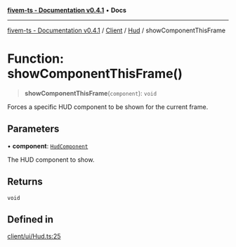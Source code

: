 [**fivem-ts - Documentation v0.4.1**](../../../../../README.md) • **Docs**

***

[fivem-ts - Documentation v0.4.1](../../../../../README.md) / [Client](../../../README.md) / [Hud](../README.md) / showComponentThisFrame

# Function: showComponentThisFrame()

> **showComponentThisFrame**(`component`): `void`

Forces a specific HUD component to be shown for the current frame.

## Parameters

• **component**: [`HudComponent`](../../../enumerations/HudComponent.md)

The HUD component to show.

## Returns

`void`

## Defined in

[client/ui/Hud.ts:25](https://github.com/Purpose-Dev/fivem-ts/blob/main/src/client/ui/Hud.ts#L25)
